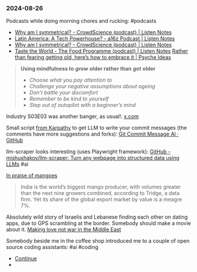 ### 2024-08-26

Podcasts while doing morning chores and rucking: #podcasts 
* [Why am I symmetrical? - CrowdScience (podcast) | Listen Notes](https://www.listennotes.com/podcasts/crowdscience/why-am-i-symmetrical-g1Ykt4-urBK/)
* [Latin America: A Tech Powerhouse? - a16z Podcast | Listen Notes](https://www.listennotes.com/podcasts/a16z-podcast/latin-america-a-tech-abZFB56tIuV/)
* [Why am I symmetrical? - CrowdScience (podcast) | Listen Notes](https://lnns.co/TsqYjICSpOM)
* [Taste the World - The Food Programme (podcast) | Listen Notes](https://lnns.co/HcO2if3Q8F4)
[Rather than fearing getting old, here’s how to embrace it | Psyche Ideas](https://psyche.co/ideas/rather-than-fearing-getting-old-heres-how-to-embrace-it)

> **Using mindfulness to** _**grow**_ **older rather than** _**get**_ **older**
> - _Choose what you pay attention to_
> - _Challenge your negative assumptions about ageing_
> - _Don’t battle your discomfort_
> - _Remember to be kind to yourself_
> - _Step out of autopilot with a beginner’s mind_

Industry S03E03 was another banger, as usual!: [x.com](https://x.com/debugjois/status/1827946299464778057)

Small script [from Karpathy](https://x.com/karpathy/status/1827810695658029262) to get LLM to write your commit messages (the comments have more suggestions and forks): [Git Commit Message AI · GitHub](https://gist.github.com/karpathy/1dd0294ef9567971c1e4348a90d69285)

llm-scraper looks interesting (uses Playwright framework): [GitHub - mishushakov/llm-scraper: Turn any webpage into structured data using LLMs](https://github.com/mishushakov/llm-scraper) #ai

[In praise of mangoes](https://www.economist.com/culture/2024/08/22/in-praise-of-mangoes)

> India is the world’s biggest mango producer, with volumes greater than the next nine growers combined, according to Tridge, a data firm. Yet its share of the global export market by value is a meagre 7%.

Absolutely wild story of Israelis and Lebanese finding each other on dating apps, due to GPS scrambling at the border. Somebody should make a movie about it. [Making love not war in the Middle East](https://www.economist.com/middle-east-and-africa/2024/08/22/making-love-not-war-in-the-middle-east)

Somebody beside me in the coffee shop introduced me to a couple of open source coding assistants: #ai #coding
* [Continue](https://www.continue.dev/)
* 
